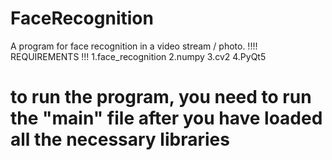 # FaceRecognition
A program for face recognition in a video stream / photo.
!!!!  REQUIREMENTS  !!!
1.face_recognition
2.numpy
3.cv2
4.PyQt5
# to run the program, you need to run the "main" file after you have loaded all the necessary libraries
